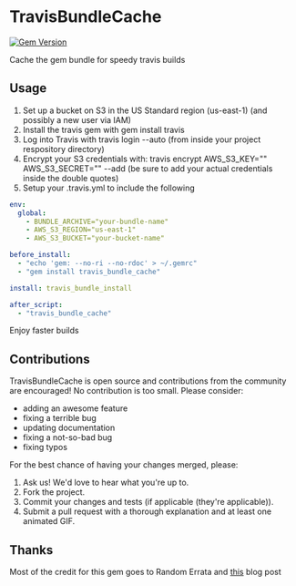 # TravisBundleCache

[![Gem Version](https://badge.fury.io/rb/travis_bundle_cache.png)](http://badge.fury.io/rb/travis_bundle_cache)

Cache the gem bundle for speedy travis builds

## Usage

1. Set up a bucket on S3 in the US Standard region (us-east-1) (and possibly a new user via IAM)
2. Install the travis gem with gem install travis
3. Log into Travis with travis login --auto (from inside your project respository directory)
4. Encrypt your S3 credentials with: travis encrypt AWS_S3_KEY="" AWS_S3_SECRET="" --add (be sure to add your actual credentials inside the double quotes)
5. Setup your .travis.yml to include the following

```yaml
env:
  global:
    - BUNDLE_ARCHIVE="your-bundle-name"
    - AWS_S3_REGION="us-east-1"
    - AWS_S3_BUCKET="your-bucket-name"

before_install:
  - "echo 'gem: --no-ri --no-rdoc' > ~/.gemrc"
  - "gem install travis_bundle_cache"

install: travis_bundle_install

after_script:
  - "travis_bundle_cache"
```

Enjoy faster builds

## Contributions

TravisBundleCache is open source and contributions from the community are encouraged! No contribution is too small. Please consider:

* adding an awesome feature
* fixing a terrible bug
* updating documentation
* fixing a not-so-bad bug
* fixing typos

For the best chance of having your changes merged, please:

1. Ask us! We'd love to hear what you're up to.
2. Fork the project.
3. Commit your changes and tests (if applicable (they're applicable)).
4. Submit a pull request with a thorough explanation and at least one animated GIF.

## Thanks

Most of the credit for this gem goes to Random Errata and [this](http://randomerrata.com/post/45827813818/travis-s3) blog post